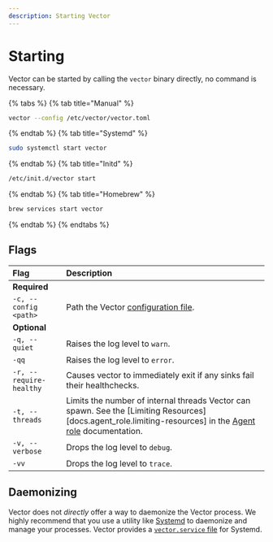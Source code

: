 ```yaml
---
description: Starting Vector
---
```


# Starting

Vector can be started by calling the `vector` binary directly, no command is necessary.

{% tabs %}
{% tab title="Manual" %}
```bash
vector --config /etc/vector/vector.toml
```
{% endtab %}
{% tab title="Systemd" %}
```bash
sudo systemctl start vector
```
{% endtab %}
{% tab title="Initd" %}
```bash
/etc/init.d/vector start
```
{% endtab %}
{% tab title="Homebrew" %}
```bash
brew services start vector
```
{% endtab %}
{% endtabs %}

## Flags

| Flag | Description |
| :--- | :--- |
| **Required** |  |  |
| `-c, --config <path>` | Path the Vector [configuration file][docs.configuration]. |
| **Optional** |  |  |
| `-q, --quiet` | Raises the log level to `warn`. |
| `-qq` | Raises the log level to `error`. |
| `-r, --require-healthy` | Causes vector to immediately exit if any sinks fail their healthchecks. |
| `-t, --threads` | Limits the number of internal threads Vector can spawn. See the [Limiting Resources][docs.agent_role.limiting-resources] in the [Agent role][docs.agent_role] documentation. |
| `-v, --verbose` | Drops the log level to `debug`. |
| `-vv` | Drops the log level to `trace`. |

## Daemonizing

Vector does not _directly_ offer a way to daemonize the Vector process. We
highly recommend that you use a utility like [Systemd][url.systemd] to
daemonize and manage your processes. Vector provides a
[`vector.service` file][url.vector_systemd_file] for Systemd.


[docs.agent_role]: ../../setup/deployment/roles/agent.md
[docs.configuration]: ../..docs/usage/configuration
[url.systemd]: https://www.freedesktop.org/wiki/Software/systemd/
[url.vector_systemd_file]: https://github.com/timberio/vector/blob/master/distribution/systemd/vector.service
